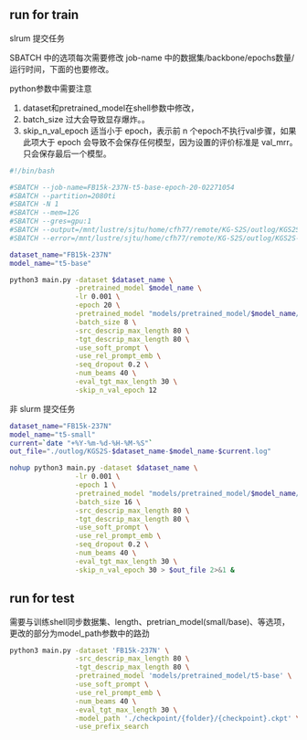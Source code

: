 ## run for train
slrum 提交任务

SBATCH 中的选项每次需要修改 job-name 中的数据集/backbone/epochs数量/运行时间，下面的也要修改。

python参数中需要注意

1. dataset和pretrained_model在shell参数中修改，
2. batch_size 过大会导致显存爆炸。。
3. skip_n_val_epoch 适当小于 epoch，表示前 n 个epoch不执行val步骤，如果此项大于 epoch 会导致不会保存任何模型，因为设置的评价标准是 val_mrr。只会保存最后一个模型。

```bash
#!/bin/bash

#SBATCH --job-name=FB15k-237N-t5-base-epoch-20-02271054
#SBATCH --partition=2080ti
#SBATCH -N 1
#SBATCH --mem=12G
#SBATCH --gres=gpu:1
#SBATCH --output=/mnt/lustre/sjtu/home/cfh77/remote/KG-S2S/outlog/KGS2S-%x.o
#SBATCH --error=/mnt/lustre/sjtu/home/cfh77/remote/KG-S2S/outlog/KGS2S-%x.e

dataset_name="FB15k-237N"
model_name="t5-base"

python3 main.py -dataset $dataset_name \
                -pretrained_model $model_name \
                -lr 0.001 \
                -epoch 20 \
                -pretrained_model "models/pretrained_model/$model_name/" \
                -batch_size 8 \
                -src_descrip_max_length 80 \
                -tgt_descrip_max_length 80 \
                -use_soft_prompt \
                -use_rel_prompt_emb \
                -seq_dropout 0.2 \
                -num_beams 40 \
                -eval_tgt_max_length 30 \
                -skip_n_val_epoch 12
```


非 slurm 提交任务
```bash
dataset_name="FB15k-237N"
model_name="t5-small"
current=`date "+%Y-%m-%d-%H-%M-%S"`
out_file="./outlog/KGS2S-$dataset_name-$model_name-$current.log"

nohup python3 main.py -dataset $dataset_name \
                -lr 0.001 \
                -epoch 1 \
                -pretrained_model "models/pretrained_model/$model_name/"\
                -batch_size 16 \
                -src_descrip_max_length 80 \
                -tgt_descrip_max_length 80 \
                -use_soft_prompt \
                -use_rel_prompt_emb \
                -seq_dropout 0.2 \
                -num_beams 40 \
                -eval_tgt_max_length 30 \
                -skip_n_val_epoch 30 > $out_file 2>&1 &
```


## run for test

需要与训练shell同步数据集、length、pretrian_model(small/base)、等选项，更改的部分为model_path参数中的路劲

```bash
python3 main.py -dataset 'FB15k-237N' \
                -src_descrip_max_length 80 \
                -tgt_descrip_max_length 80 \
                -pretrained_model 'models/pretrained_model/t5-base' \
                -use_soft_prompt \
                -use_rel_prompt_emb \
                -num_beams 40 \
                -eval_tgt_max_length 30 \
                -model_path './checkpoint/{folder}/{checkpoint}.ckpt' \
                -use_prefix_search  
```


